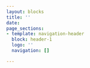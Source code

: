```yaml
---
layout: blocks
title: ''
date: 
page_sections:
- template: navigation-header
  block: header-1
  logo: ''
  navigation: []

---
```

